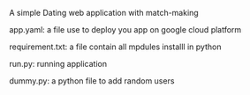 A simple Dating web application with match-making

app.yaml: a file use to deploy you app on google cloud platform

requirement.txt: a file contain all mpdules installl in python

run.py: running application

dummy.py: a python file to add random users

